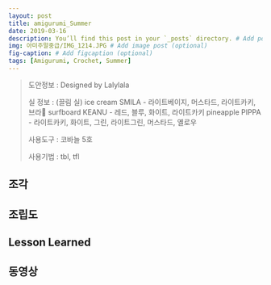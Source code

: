 ```yaml
---
layout: post
title: amigurumi_Summer
date: 2019-03-16
description: You’ll find this post in your `_posts` directory. # Add post description (optional)
img: 아미주말중급/IMG_1214.JPG # Add image post (optional)
fig-caption: # Add figcaption (optional)
tags: [Amigurumi, Crochet, Summer]
---
```



>도안정보 : Designed by Lalylala
>
> 실 정보 : (끌림 실) ice cream SMILA - 라이트베이지, 머스타드, 라이트카키, 브라
>               surfboard KEANU - 레드, 블루, 화이트, 라이트카키
>              pineapple PIPPA - 라이트카키, 화이트, 그린, 라이트그린, 머스타드, 옐로우
>
> 사용도구 : 코바늘 5호
>
> 사용기법 : tbl, tfl

## 조각



## 조립도


## Lesson Learned


## 동영상
